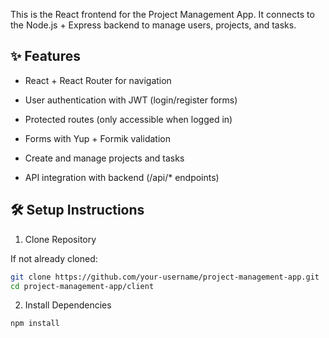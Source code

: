 This is the React frontend for the Project Management App.
It connects to the Node.js + Express backend to manage users, projects, and tasks.

## ✨ Features

- React + React Router for navigation

- User authentication with JWT (login/register forms)

- Protected routes (only accessible when logged in)

- Forms with Yup + Formik validation

- Create and manage projects and tasks

- API integration with backend (/api/* endpoints)

## 🛠️ Setup Instructions
1. Clone Repository

If not already cloned:
```bash
git clone https://github.com/your-username/project-management-app.git
cd project-management-app/client
```

2. Install Dependencies
```bash
npm install
```